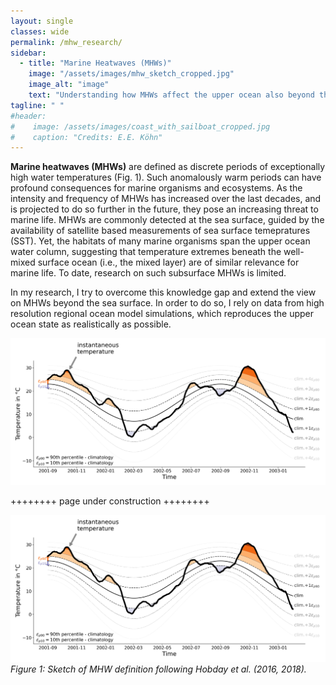 ```yaml
---
layout: single
classes: wide
permalink: /mhw_research/
sidebar: 
  - title: "Marine Heatwaves (MHWs)"
    image: "/assets/images/mhw_sketch_cropped.jpg"
    image_alt: "image"
    text: "Understanding how MHWs affect the upper ocean also beyond the sea surface."
tagline: " "
#header:
#    image: /assets/images/coast_with_sailboat_cropped.jpg
#    caption: "Credits: E.E. Köhn"
---
```


**Marine heatwaves (MHWs)** are defined as discrete periods of exceptionally high water temperatures (Fig. 1). Such anomalously warm periods can have profound consequences for marine organisms and ecosystems.
As the intensity and frequency of MHWs has increased over the last decades, and is projected to do so further in the future, they pose an increasing threat to marine life. MHWs are commonly detected at the sea surface, guided by the availability of satellite based measurements of sea surface temepratures (SST). Yet, the habitats of many marine organisms span the upper ocean water column, suggesting that temperature extremes beneath the well-mixed surface ocean (i.e., the mixed layer) are of similar relevance for marine life. To date, research on such subsurface MHWs is limited. 

In my research, I try to overcome this knowledge gap and extend the view on MHWs beyond the sea surface. In order to do so, I rely on data from high resolution regional ocean model simulations, which reproduces the upper ocean state as realistically as possible.

![Test](mhw_concept_sketch.png "Test")

++++++++ page under construction ++++++++


![Figure of MHW definition following Hobday et al. (2016, 2018)](mhw_concept_sketch.png "Imaginary time series of water temperature with the occurrence of MHWs and cold spells.")
*Figure 1: Sketch of MHW definition following Hobday et al. (2016, 2018).*

